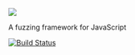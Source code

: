 ![](http://people.mozilla.com/~cdiehl/img/octo.png)


A fuzzing framework for JavaScript

[![Build Status](https://api.travis-ci.org/mozillasecurity/octo.svg)](https://travis-ci.org/mozillasecurity/octo)

